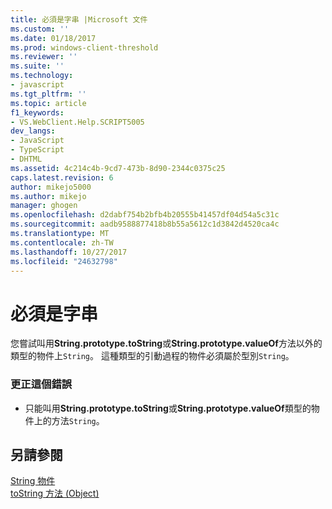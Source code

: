 ```yaml
---
title: 必須是字串 |Microsoft 文件
ms.custom: ''
ms.date: 01/18/2017
ms.prod: windows-client-threshold
ms.reviewer: ''
ms.suite: ''
ms.technology:
- javascript
ms.tgt_pltfrm: ''
ms.topic: article
f1_keywords:
- VS.WebClient.Help.SCRIPT5005
dev_langs:
- JavaScript
- TypeScript
- DHTML
ms.assetid: 4c214c4b-9cd7-473b-8d90-2344c0375c25
caps.latest.revision: 6
author: mikejo5000
ms.author: mikejo
manager: ghogen
ms.openlocfilehash: d2dabf754b2bfb4b20555b41457df04d54a5c31c
ms.sourcegitcommit: aadb9588877418b8b55a5612c1d3842d4520ca4c
ms.translationtype: MT
ms.contentlocale: zh-TW
ms.lasthandoff: 10/27/2017
ms.locfileid: "24632798"
---
```

# <a name="string-expected"></a>必須是字串
您嘗試叫用**String.prototype.toString**或**String.prototype.valueOf**方法以外的類型的物件上`String`。 這種類型的引動過程的物件必須屬於型別`String`。  
  
### <a name="to-correct-this-error"></a>更正這個錯誤  
  
-   只能叫用**String.prototype.toString**或**String.prototype.valueOf**類型的物件上的方法`String`。  
  
## <a name="see-also"></a>另請參閱  
 [String 物件](../../javascript/reference/string-object-javascript.md)   
 [toString 方法 (Object)](../../javascript/reference/tostring-method-object-javascript.md)